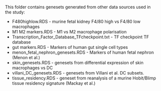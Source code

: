 This folder contains genesets generated from other data sources used in the study:

* F480highlow.RDS - murine fetal kidney F4/80 high vs F4/80 low macrophages
* M1 M2 markers.RDS	 - M1 vs M2 macrophage polarisation
* Transcription_Factor_Database_TFcheckpoint.txt - TF checkpoint TF database
* gut markers.RDS	- Markers of human gut single cell types
* menon_fetal_nephron_genesets.RDS - Markers of human fetal nephron (Menon et al.) 
* skin_genesets.RDS - genesets from differential expression of skin macrophages vs DC
* villani_DC_genesets.RDS - genesets from Villani et al. DC subsets.
* tissue_residency.RDS - geneset from reanalysis of a murine Hobit/Blimp tissue residency signature (Mackay et al.)
